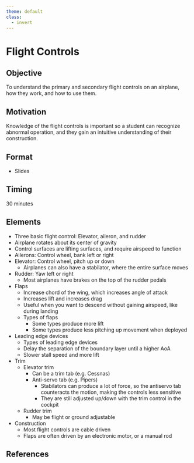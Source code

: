 ```yaml
---
theme: default
class:
  - invert
---
```


# Flight Controls

## Objective

To understand the primary and secondary flight controls on an airplane, how they work, and how to use them.

## Motivation

Knowledge of the flight controls is important so a student can recognize abnormal operation, and they gain an intuitive understanding of their construction.

## Format

- Slides

## Timing

30 minutes

## Elements

- Three basic flight control: Elevator, aileron, and rudder
- Airplane rotates about its center of gravity
- Control surfaces are lifting surfaces, and require airspeed to function
- Ailerons: Control wheel, bank left or right
- Elevator: Control wheel, pitch up or down
  - Airplanes can also have a stabilator, where the entire surface moves
- Rudder: Yaw left or right
  - Most airplanes have brakes on the top of the rudder pedals
- Flaps
  - Increase chord of the wing, which increases angle of attack
  - Increases lift and increases drag
  - Useful when you want to descend without gaining airspeed, like during landing
  - Types of flaps
    - Some types produce more lift
    - Some types produce less pitching up movement when deployed
- Leading edge devices
  - Types of leading edge devices
  - Delay the separation of the boundary layer until a higher AoA
  - Slower stall speed and more lift
- Trim
  - Elevator trim
    - Can be a trim tab (e.g. Cessnas)
    - Anti-servo tab (e.g. Pipers)
      - Stabilators can produce a lot of force, so the antiservo tab counteracts the motion, making the controls less sensitive
      - They are still adjusted up/down with the trim control in the cockpit
  - Rudder trim
    - May be flight or ground adjustable
- Construction
  - Most flight controls are cable driven
  - Flaps are often driven by an electronic motor, or a manual rod

## References
